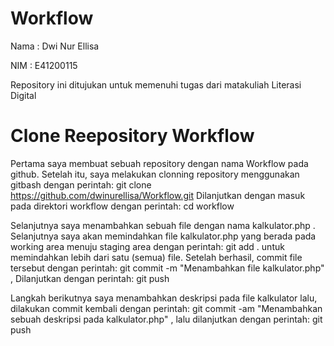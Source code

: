 # Workflow
Nama : Dwi Nur Ellisa

NIM  : E41200115

Repository ini ditujukan untuk memenuhi tugas dari matakuliah Literasi Digital

# Clone Reepository Workflow
Pertama saya membuat sebuah repository dengan nama Workflow pada github. Setelah itu, saya melakukan clonning repository menggunakan gitbash dengan perintah: git clone https://github.com/dwinurellisa/Workflow.git Dilanjutkan dengan masuk pada direktori workflow dengan perintah: cd workflow

Selanjutnya saya menambahkan sebuah file dengan nama kalkulator.php . Selanjutnya saya akan memindahkan file kalkulator.php yang berada pada working area menuju staging area dengan perintah: git add . untuk memindahkan lebih dari satu (semua) file. Setelah berhasil, commit file tersebut dengan perintah: git commit -m "Menambahkan file kalkulator.php" , Dilanjutkan dengan perintah: git push

Langkah berikutnya saya menambahkan deskripsi pada file kalkulator lalu, dilakukan commit kembali dengan perintah: git commit -am "Menambahkan sebuah deskripsi pada kalkulator.php" , lalu dilanjutkan dengan perintah: git push
